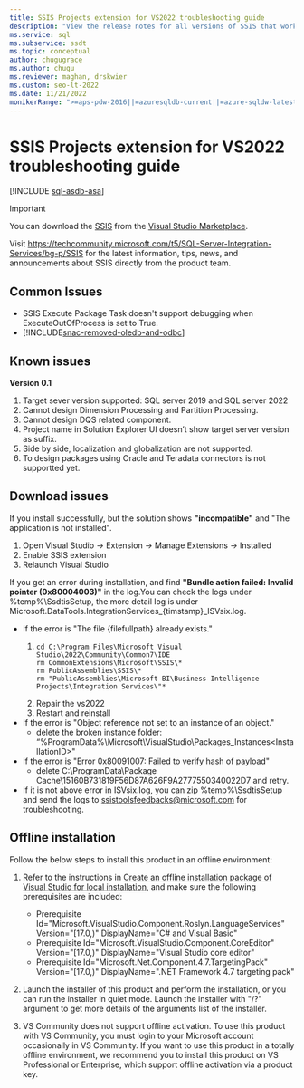 ```yaml
---
title: SSIS Projects extension for VS2022 troubleshooting guide
description: "View the release notes for all versions of SSIS that work with Visual Studio 2022 and earlier Visual Studio versions."
ms.service: sql
ms.subservice: ssdt
ms.topic: conceptual
author: chugugrace
ms.author: chugu
ms.reviewer: maghan, drskwier
ms.custom: seo-lt-2022
ms.date: 11/21/2022
monikerRange: ">=aps-pdw-2016||=azuresqldb-current||=azure-sqldw-latest||>=sql-server-2016||=azuresqldb-mi-current"
---
```

# SSIS Projects extension for VS2022 troubleshooting guide

[!INCLUDE [sql-asdb-asa](../includes/applies-to-version/sql-asdb-asa.md)]

> [!IMPORTANT]
> You can download the [SSIS](https://marketplace.visualstudio.com/items?itemName=SSIS.MicrosoftDataToolsIntegrationServices) from the [Visual Studio Marketplace](<https://marketplace.visualstudio.com/>).

Visit https://techcommunity.microsoft.com/t5/SQL-Server-Integration-Services/bg-p/SSIS for the latest information, tips, news, and announcements about SSIS directly from the product team.

## Common Issues
- SSIS Execute Package Task doesn't support debugging when ExecuteOutOfProcess is set to True.
- [!INCLUDE[snac-removed-oledb-and-odbc](../includes/snac-removed-oledb-and-odbc.md)]

## Known issues
**Version 0.1**
  1. Target sever version supported: SQL server 2019 and SQL server 2022 
  2. Cannot design Dimension Processing and Partition Processing.
  3. Cannot design DQS related component.
  4. Project name in Solution Explorer UI doesn’t show target server version as suffix.
  5. Side by side, localization and globalization are not supported.
  6. To design packages using Oracle and Teradata connectors is not supportted yet.
     
## Download issues
If you install successfully, but the solution shows **"incompatible"** and "The application is not installed". 
  1. Open Visual Studio -> Extension -> Manage Extensions -> Installed
  2. Enable SSIS extension
  3. Relaunch Visual Studio

If you get an error during installation, and find **"Bundle action failed: Invalid pointer (0x80004003)"** in the log.You can check the logs under %temp%\SsdtisSetup, the  more detail log is under Microsoft.DataTools.IntegrationServices_{timstamp}_ISVsix.log. 
- If the error is "The file {filefullpath} already exists." 
   1. ```
      cd C:\Program Files\Microsoft Visual Studio\2022\Community\Common7\IDE
      rm CommonExtensions\Microsoft\SSIS\* 
      rm PublicAssemblies\SSIS\* 
      rm "PublicAssemblies\Microsoft BI\Business Intelligence Projects\Integration Services\"* 
   2. Repair the vs2022
   3. Restart and reinstall
- If the error is "Object reference not set to an instance of an object."
  - delete the broken instance folder: “%ProgramData%\Microsoft\VisualStudio\Packages\_Instances\<InstallationID>"
- If the error is "Error 0x80091007: Failed to verify hash of payload"
  - delete C:\ProgramData\Package Cache\15160B731819F56D87A626F9A2777550340022D7 and retry.
- If it is not above error in ISVsix.log, you can zip %temp%\SsdtisSetup and send the logs to ssistoolsfeedbacks@microsoft.com for troubleshooting.

## Offline installation
Follow the below steps to install this product in an offline environment:
1. Refer to the instructions in [Create an offline installation package of Visual Studio for local installation](/visualstudio/install/create-an-offline-installation-of-visual-studio?view=vs-2022&preserve-view=true), and make sure the following prerequisites are included:
    - Prerequisite Id="Microsoft.VisualStudio.Component.Roslyn.LanguageServices" Version="[17.0,)" DisplayName="C# and Visual Basic"
    - Prerequisite Id="Microsoft.VisualStudio.Component.CoreEditor" Version="[17.0,)" DisplayName="Visual Studio core editor"
    - Prerequisite Id="Microsoft.Net.Component.4.7.TargetingPack" Version="[17.0,)" DisplayName=".NET Framework 4.7 targeting pack"

1. Launch the installer of this product and perform the installation, or you can run the installer in quiet mode. Launch the installer with "/?" argument to get more details of the arguments list of the installer.

1. VS Community does not support offline activation. To use this product with VS Community, you must login to your Microsoft account occasionally in VS Community. If you want to use this product in a totally offline environment, we recommend you to install this product on VS Professional or Enterprise, which support offline activation via a product key.
